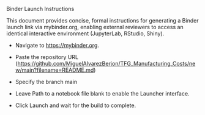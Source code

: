 Binder Launch Instructions

This document provides concise, formal instructions for generating a Binder launch link via mybinder.org, enabling external reviewers to access an identical interactive environment (JupyterLab, RStudio, Shiny).

- Navigate to https://mybinder.org.

- Paste the repository URL (https://github.com/MiguelAlvarezBerjon/TFG_Manufacturing_Costs/new/main?filename=README.md)

- Specify the branch main

- Leave Path to a notebook file blank to enable the Launcher interface.

- Click Launch and wait for the build to complete.



